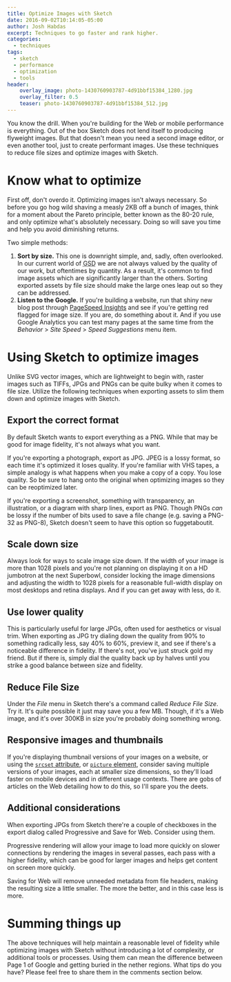 ```yaml
---
title: Optimize Images with Sketch
date: 2016-09-02T10:14:05-05:00
author: Josh Habdas
excerpt: Techniques to go faster and rank higher.
categories:
  - techniques
tags:
  - sketch
  - performance
  - optimization
  - tools
header:
    overlay_image: photo-1430760903787-4d91bbf15384_1280.jpg
    overlay_filter: 0.5
    teaser: photo-1430760903787-4d91bbf15384_512.jpg
---
```

You know the drill. When you're building for the Web or mobile performance is everything. Out of the box Sketch does not lend itself to producing flyweight images. But that doesn't mean you need a second image editor, or even another tool, just to create performant images. Use these techniques to reduce file sizes and optimize images with Sketch.

# Know what to optimize

First off, don't overdo it. Optimizing images isn't always necessary. So before you go hog wild shaving a measly 2KB off a bunch of images, think for a moment about the Pareto principle, better known as the 80-20 rule, and only optimize what's absolutely necessary. Doing so will save you time and help you avoid diminishing returns.

Two simple methods:

1. **Sort by size.** This one is downright simple, and, sadly, often overlooked. In our current world of <abbr title="Get Shit Done">GSD</abbr> we are not always valued by the quality of our work, but oftentimes by quantity. As a result, it's common to find image assets which are significantly larger than the others. Sorting exported assets by file size should make the large ones leap out so they can be addressed.
1. **Listen to the Google.** If you're building a website, run that shiny new blog post through [PageSpeed Insights](https://developers.google.com/speed/pagespeed/insights/) and see if you're getting red flagged for image size. If you are, do something about it. And if you use Google Analytics you can test many pages at the same time from the _Behavior_ > _Site Speed_ > _Speed Suggestions_ menu item.

# Using Sketch to optimize images

Unlike SVG vector images, which are lightweight to begin with, raster images such as TIFFs, JPGs and PNGs can be quite bulky when it comes to file size. Utilize the following techniques when exporting assets to slim them down and optimize images with Sketch.

## Export the correct format

By default Sketch wants to export everything as a PNG. While that may be good for image fidelity, it's not always what you want.

If you're exporting a photograph, export as JPG. JPEG is a lossy format, so each time it's optimized it loses quality. If you're familiar with VHS tapes, a simple analogy is what happens when you make a copy of a copy. You lose quality. So be sure to hang onto the original when optimizing images so they can be reoptimized later.

If you're exporting a screenshot, something with transparency, an illustration, or a diagram with sharp lines, export as PNG. Though PNGs _can_ be lossy if the number of bits used to save a file change (e.g. saving a PNG-32 as PNG-8), Sketch doesn't seem to have this option so fuggetaboutit.

## Scale down size

Always look for ways to scale image size down. If the width of your image is more than 1028 pixels and you're not planning on displaying it on a HD jumbotron at the next Superbowl, consider locking the image dimensions and adjusting the width to 1028 pixels for a reasonable full-width display on most desktops and retina displays. And if you can get away with less, do it.

## Use lower quality

This is particularly useful for large JPGs, often used for aesthetics or visual trim. When exporting as JPG try dialing down the quality from 90% to something radically less, say 40% to 60%, preview it, and see if there's a noticeable difference in fidelity. If there's not, you've just struck gold my friend. But if there is, simply dial the quality back up by halves until you strike a good balance between size and fidelity.

## Reduce File Size

Under the _File_ menu in Sketch there's a command called _Reduce File Size_. Try it. It's quite possible it just may save you a few MB. Though, if it's a Web image, and it's over 300KB in size you're probably doing something wrong.

## Responsive images and thumbnails

If you're displaying thumbnail versions of your images on a website, or using the [`srcset` attribute](http://devdocs.io/html/attributes#srcset-attribute), or [`picture` element](http://devdocs.io/html/element/picture), consider saving multiple versions of your images, each at smaller size dimensions, so they'll load faster on mobile devices and in different usage contexts. There are gobs of articles on the Web detailing how to do this, so I'll spare you the deets.

## Additional considerations

When exporting JPGs from Sketch there're a couple of checkboxes in the export dialog called Progressive and Save for Web. Consider using them.

Progressive rendering will allow your image to load more quickly on slower connections by rendering the images in several passes, each pass with a higher fidelity, which can be good for larger images and helps get content on screen more quickly.

Saving for Web will remove unneeded metadata from file headers, making the resulting size a little smaller. The more the better, and in this case less is more.

# Summing things up

The above techniques will help maintain a reasonable level of fidelity while optimizing images with Sketch without introducing a lot of complexity, or additional tools or processes. Using them can mean the difference between Page 1 of Google and getting buried in the nether regions. What tips do you have? Please feel free to share them in the comments section below.
